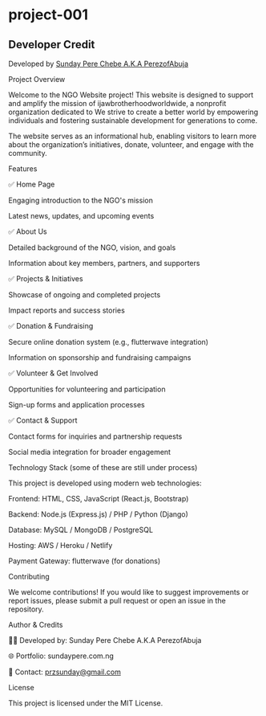 # project-001

## Developer Credit

Developed by [Sunday Pere Chebe A.K.A PerezofAbuja](https://www.sundaypere.com.ng)

Project Overview 

Welcome to the NGO Website project! This website is designed to support and amplify the mission of ijawbrotherhoodworldwide, a nonprofit organization dedicated to We strive to create a better world by empowering individuals and fostering sustainable development for generations to come.  

The website serves as an informational hub, enabling visitors to learn more about the organization’s initiatives, donate, volunteer, and engage with the community. 

Features 

✅ Home Page 

Engaging introduction to the NGO's mission 

Latest news, updates, and upcoming events 

✅ About Us 

Detailed background of the NGO, vision, and goals 

Information about key members, partners, and supporters 

✅ Projects & Initiatives 

Showcase of ongoing and completed projects 

Impact reports and success stories 

✅ Donation & Fundraising 

Secure online donation system (e.g., flutterwave integration) 

Information on sponsorship and fundraising campaigns 

✅ Volunteer & Get Involved 

Opportunities for volunteering and participation 

Sign-up forms and application processes 

✅ Contact & Support 

Contact forms for inquiries and partnership requests 

Social media integration for broader engagement 

 
Technology Stack (some of these are still under process)

This project is developed using modern web technologies: 

Frontend: HTML, CSS, JavaScript (React.js, Bootstrap) 

Backend: Node.js (Express.js) / PHP / Python (Django) 

Database: MySQL / MongoDB / PostgreSQL 

Hosting: AWS / Heroku / Netlify 

Payment Gateway: flutterwave (for donations) 

 
 Contributing 

We welcome contributions! If you would like to suggest improvements or report issues, please submit a pull request or open an issue in the repository. 

 

Author & Credits 

👨‍💻 Developed by: Sunday Pere Chebe A.K.A PerezofAbuja

🌐 Portfolio: sundaypere.com.ng

📧 Contact: przsunday@gmail.com 

 

License 

This project is licensed under the MIT License. 